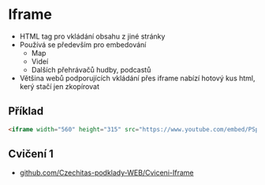 # Iframe

- HTML tag pro vkládání obsahu z jiné stránky
- Používá se především pro embedování
	- Map
	- Videí
	- Dalších přehrávačů hudby, podcastů
- Většina webů podporujících vkládání přes iframe nabízí hotový kus html, kerý stačí jen zkopírovat

## Příklad

```html
<iframe width="560" height="315" src="https://www.youtube.com/embed/PSp6ydTtImI" title="YouTube video player" frameborder="0" allow="accelerometer; autoplay; clipboard-write; encrypted-media; gyroscope; picture-in-picture" allowfullscreen></iframe>
```


## Cvičení 1

- [github.com/Czechitas-podklady-WEB/Cviceni-Iframe](https://github.com/Czechitas-podklady-WEB/Cviceni-Iframe)
